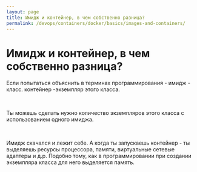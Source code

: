 ```yaml
---
layout: page
title: Имидж и контейнер, в чем собственно разница?
permalink: /devops/containers/docker/basics/images-and-containers/
---
```


# Имидж и контейнер, в чем собственно разница?

Если попытаться объяснить в терминах программирования - имидж - класс. контейнер -экземпляр этого класса.

<br/>

Ты можешь сделать нужно количество экземпляров этого класса с использованием одного имиджа.

<br/>

Имидж скачался и лежит себе. А когда ты запускаешь контейнер - ты
выделяешь ресурсы процессора, памяти, виртуальные сетевые адаптеры и д.р. Подобно тому, как в программировании при создании экземпляра класса для него выделяется память.
